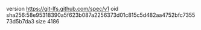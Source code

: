 version https://git-lfs.github.com/spec/v1
oid sha256:58e95318390a5f623b087a2256373d01c815c5d482aa4752bfc735573d5b7da3
size 4186
